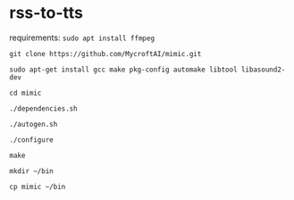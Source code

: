 # rss-to-tts
requirements:
`sudo apt install ffmpeg`

`git clone https://github.com/MycroftAI/mimic.git`

`sudo apt-get install gcc make pkg-config automake libtool libasound2-dev`

`cd mimic`

`./dependencies.sh`

`./autogen.sh`

`./configure`

`make`

`mkdir ~/bin`

`cp mimic ~/bin`
